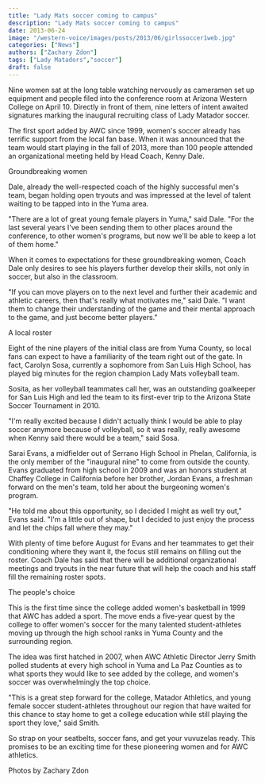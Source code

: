 ```yaml
---
title: "Lady Mats soccer coming to campus"
description: "Lady Mats soccer coming to campus"
date: 2013-06-24
image: "/western-voice/images/posts/2013/06/girlssoccer1web.jpg"
categories: ["News"]
authors: ["Zachary Zdon"]
tags: ["Lady Matadors","soccer"]
draft: false
---
```

Nine women sat at the long table watching nervously as cameramen set up equipment and people filed into the conference room at Arizona Western College on April 10. Directly in front of them, nine letters of intent awaited signatures marking the inaugural recruiting class of Lady Matador soccer.

The first sport added by AWC since 1999, women's soccer already has terrific support from the local fan base. When it was announced that the team would start playing in the fall of 2013, more than 100 people attended an organizational meeting held by Head Coach, Kenny Dale.

Groundbreaking women

Dale, already the well-respected coach of the highly successful men's team, began holding open tryouts and was impressed at the level of talent waiting to be tapped into in the Yuma area.

"There are a lot of great young female players in Yuma," said Dale. "For the last several years I've been sending them to other places around the conference, to other women's programs, but now we'll be able to keep a lot of them home."

When it comes to expectations for these groundbreaking women, Coach Dale only desires to see his players further develop their skills, not only in soccer, but also in the classroom.

"If you can move players on to the next level and further their academic and athletic careers, then that's really what motivates me," said Dale. "I want them to change their understanding of the game and their mental approach to the game, and just become better players."

A local roster

Eight of the nine players of the initial class are from Yuma County, so local fans can expect to have a familiarity of the team right out of the gate. In fact, Carolyn Sosa, currently a sophomore from San Luis High School, has played big minutes for the region champion Lady Mats volleyball team.

Sosita, as her volleyball teammates call her, was an outstanding goalkeeper for San Luis High and led the team to its first-ever trip to the Arizona State Soccer Tournament in 2010.

"I'm really excited because I didn't actually think I would be able to play soccer anymore because of volleyball, so it was really, really awesome when Kenny said there would be a team," said Sosa.

Sarai Evans, a midfielder out of Serrano High School in Phelan, California, is the only member of the "inaugural nine" to come from outside the county. Evans graduated from high school in 2009 and was an honors student at Chaffey College in California before her brother, Jordan Evans, a freshman forward on the men's team, told her about the burgeoning women's program.

"He told me about this opportunity, so I decided I might as well try out," Evans said. "I'm a little out of shape, but I decided to just enjoy the process and let the chips fall where they may."

With plenty of time before August for Evans and her teammates to get their conditioning where they want it, the focus still remains on filling out the roster. Coach Dale has said that there will be additional organizational meetings and tryouts in the near future that will help the coach and his staff fill the remaining roster spots.

The people's choice

This is the first time since the college added women's basketball in 1999 that AWC has added a sport. The move ends a five-year quest by the college to offer women's soccer for the many talented student-athletes moving up through the high school ranks in Yuma County and the surrounding region.

The idea was first hatched in 2007, when AWC Athletic Director Jerry Smith polled students at every high school in Yuma and La Paz Counties as to what sports they would like to see added by the college, and women's soccer was overwhelmingly the top choice.

"This is a great step forward for the college, Matador Athletics, and young female soccer student-athletes throughout our region that have waited for this chance to stay home to get a college education while still playing the sport they love," said Smith.

So strap on your seatbelts, soccer fans, and get your vuvuzelas ready. This promises to be an exciting time for these pioneering women and for AWC athletics.

Photos by Zachary Zdon
